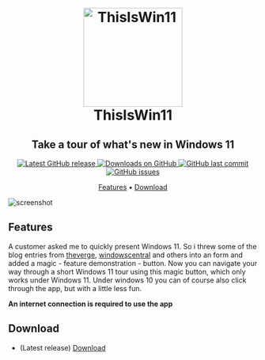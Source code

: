 <h1 align="center">
  <br>
  <a href="http://www.builtbybel.com"><img src="https://raw.githubusercontent.com/builtbybel/ThisIsWin11/main/src/TIW11/AppIcon.ico" alt="ThisIsWin11" width="200"></a>
  <br>
  ThisIsWin11
  <br>
</h1>

<h2 align="center">Take a tour of what's new in Windows 11</h2>

<p align="center">
<a href="https://github.com/builtbybel/ReadySunValley/releases/latest" target="_blank">
<img alt="Latest GitHub release" src="https://img.shields.io/github/release/builtbybel/thisiswin11.svg?style=flat-square" />
</a>

<a href="https://github.com/builtbybel/ReadySunValley/releases" target="_blank">
<img alt="Downloads on GitHub" src="https://img.shields.io/github/downloads/builtbybel/thisiswin11/total.svg?style=flat-square" />
</a>

<a href="https://github.com/builtbybel/ReadySunValley/commits/master">
<img src="https://img.shields.io/github/last-commit/builtbybel/thisiswin11.svg?style=flat-square&logo=github&logoColor=white"
alt="GitHub last commit">
<a href="https://github.com/builtbybel/ReadySunValley/issues">
<img src="https://img.shields.io/github/issues-raw/builtbybel/thisiswin11.svg?style=flat-square&logo=github&logoColor=white"
alt="GitHub issues">
</p>
  <p align="center">
  <a href="#features">Features</a> •
  <a href="#download">Download</a>
</p>
  
![screenshot](https://github.com/builtbybel/ThisIsWin11/blob/main/assets/tiw11-intro.gif)
  
## Features
A customer asked me to quickly present Windows 11. So i threw some of the blog entries from [theverge](https://www.theverge.com), [windowscentral](https://www.windowscentral.com) and others into an form and added a magic - feature demonstration - button. Now you can navigate your way through a short Windows 11 tour using this magic button, which only works under Windows 11. Under windows 10 you can of course also click through the app, but with a little less fun. 
  
**An internet connection is required to use the app**
  
 ## Download
- (Latest release) [Download](https://github.com/builtbybel/ThisIsWin11/releases)

